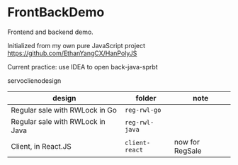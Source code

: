 # FrontBackDemo

Frontend and backend demo.

Initialized from my own pure JavaScript project https://github.com/EthanYangCX/HanPolyJS

Current practice: use IDEA to open back-java-sprbt

servoclienodesign

design|folder|note
-|-|-
Regular sale with RWLock in Go|`reg-rwl-go`|
Regular sale with RWLock in Java|`reg-rwl-java`|
Client, in React.JS|`client-react`|now for RegSale
